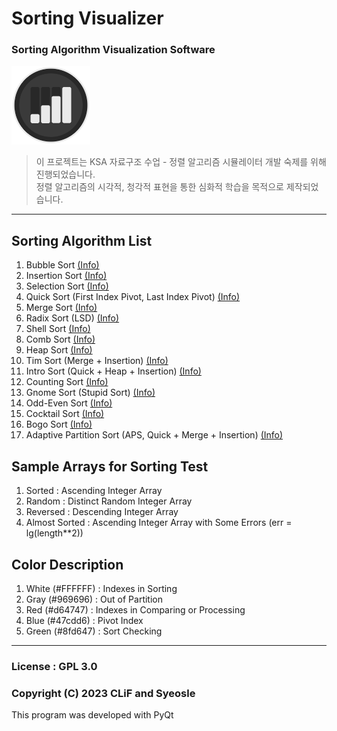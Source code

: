 # Sorting Visualizer

### Sorting Algorithm Visualization Software

<img src="Icon/Icon.png" width="25%" height="25%">

> 이 프로젝트는 KSA 자료구조 수업 - 정렬 알고리즘 시뮬레이터 개발 숙제를 위해 진행되었습니다.      
> 정렬 알고리즘의 시각적, 청각적 표현을 통한 심화적 학습을 목적으로 제작되었습니다.     

- - -
      
## Sorting Algorithm List     
1. Bubble Sort [(Info)](https://en.wikipedia.org/wiki/Bubble_sort)
2. Insertion Sort [(Info)](https://en.wikipedia.org/wiki/Insertion_sort)
3. Selection Sort [(Info)](https://en.wikipedia.org/wiki/Selection_sort)
4. Quick Sort (First Index Pivot, Last Index Pivot) [(Info)](https://en.wikipedia.org/wiki/Quick_sort)
5. Merge Sort [(Info)](https://en.wikipedia.org/wiki/Merge_sort)
6. Radix Sort (LSD) [(Info)](https://en.wikipedia.org/wiki/Radix_sort)
7. Shell Sort [(Info)](https://en.wikipedia.org/wiki/Shell_sort)
8. Comb Sort [(Info)](https://en.wikipedia.org/wiki/Comb_sort)
9. Heap Sort [(Info)](https://en.wikipedia.org/wiki/Heap_sort)
10. Tim Sort (Merge + Insertion) [(Info)](https://en.wikipedia.org/wiki/Tim_sort)
11. Intro Sort (Quick + Heap + Insertion) [(Info)](https://en.wikipedia.org/wiki/Intro_sort)
12. Counting Sort [(Info)](https://en.wikipedia.org/wiki/Counting_sort)
13. Gnome Sort (Stupid Sort) [(Info)](https://en.wikipedia.org/wiki/Gnome_sort)
14. Odd-Even Sort [(Info)](https://en.wikipedia.org/wiki/Odd–even_sort)
15. Cocktail Sort [(Info)](https://en.wikipedia.org/wiki/Cocktail_sort)
16. Bogo Sort [(Info)](https://en.wikipedia.org/wiki/Bogo_sort)
17. Adaptive Partition Sort (APS, Quick + Merge + Insertion) [(Info)](https://github.com/ryankwondev/Adaptive-Partition-Sort) 

## Sample Arrays for Sorting Test
1. Sorted : Ascending Integer Array
2. Random : Distinct Random Integer Array
3. Reversed : Descending Integer Array
4. Almost Sorted : Ascending Integer Array with Some Errors (err = lg(length**2))
      
## Color Description
1. White (<span style="#FFFFFF">#FFFFFF</span>) : Indexes in Sorting
2. Gray (<span style="#969696">#969696</span>) : Out of Partition
3. Red (<span style="#d64747">#d64747</span>) : Indexes in Comparing or Processing
4. Blue (<span style="#47cdd6">#47cdd6</span>) : Pivot Index
5. Green (<span style="#8fd647">#8fd647</span>) : Sort Checking
      
- - -
      
### License : GPL 3.0

### Copyright (C) 2023 CLiF and Syeosle

This program was developed with PyQt
